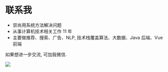 # 联系我

- 崇尚用系统方法解决问题
- 从事计算机技术相关工作 11 年
- 主要做推荐、搜索、广告、NLP, 技术栈覆盖算法、大数据、Java 后端、Vue 前端

如果想进一步交流, 可加我微信.

![](https://pic-gino-prod.oss-cn-qingdao.aliyuncs.com/henry/20230726210752644-wechatimg863.jpg)
